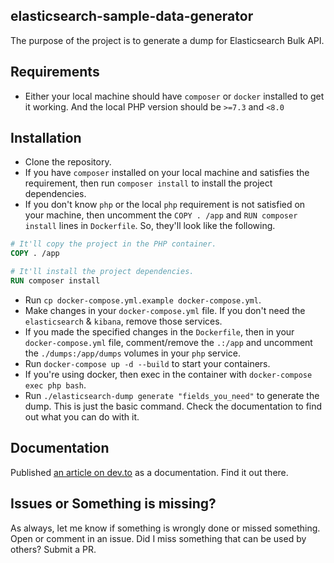 elasticsearch-sample-data-generator
---

The purpose of the project is to generate a dump for Elasticsearch Bulk API.

## Requirements
- Either your local machine should have `composer` or `docker` installed to get it working. And the local PHP version should be `>=7.3` and `<8.0`

## Installation
- Clone the repository.
- If you have `composer` installed on your local machine and satisfies the requirement, then run `composer install` to install the project dependencies.
- If you don't know `php` or the local `php` requirement is not satisfied on your machine, then uncomment the `COPY . /app` and `RUN composer install` lines in `Dockerfile`. So, they'll look like the following.
```dockerfile
# It'll copy the project in the PHP container.
COPY . /app

# It'll install the project dependencies.
RUN composer install
```
- Run `cp docker-compose.yml.example docker-compose.yml`.
- Make changes in your `docker-compose.yml` file. If you don't need the `elasticsearch` & `kibana`, remove those services.
- If you made the specified changes in the `Dockerfile`, then in your `docker-compose.yml` file, comment/remove the `.:/app` and uncomment the `./dumps:/app/dumps` volumes in your `php` service.
- Run `docker-compose up -d --build` to start your containers.
- If you're using docker, then exec in the container with `docker-compose exec php bash`.
- Run `./elasticsearch-dump generate "fields_you_need"` to generate the dump. This is just the basic command. Check the documentation to find out what you can do with it.

## Documentation
Published [an article on dev.to](https://dev.to/ssianik/elasticsearch-sample-data-generator-208k) as a documentation. Find it out there.

## Issues or Something is missing?
As always, let me know if something is wrongly done or missed something. Open or comment in an issue. Did I miss something that can be used by others? Submit a PR. 
